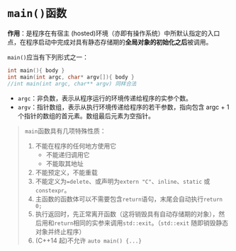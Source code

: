 # `main()函数`

**作用**：是程序在有宿主 (hosted)环境（亦即有操作系统）中所默认指定的入口点，在程序启动中完成对具有静态存储期的**全局对象的初始化之后**被调用。


`main()`应当有下列形式之一：

```cpp
int main(){ body }
int main(int argc, char* argv[]){ body } 
//int main(int argc, char** argv) 同样合法
```

- `argc`：非负数，表示从程序运行的环境传递给程序的实参个数。
- `argv`：指针数组，表示从执行环境传递给程序的若干参数，指向包含 argc + 1 个指针的数组的首元素。数组最后元素为空指针。

> `main`函数具有几项特殊性质：
>
> 1. 不能在程序的任何地方使用它
>    - 不能递归调用它
>    - 不能取其地址
> 2. 不能预定义，不能重载
> 3. 不能定义为`=delete`、或声明为`extern "C"`、`inline`、`static` 或 `constexpr`。
> 4. 主函数的函数体可以不需要包含`return`语句，末尾会自动执行`return 0;`
> 5. 执行返回时，先正常离开函数（这将销毁具有自动存储期的对象），然后用和`return`相同的实参来调用`std::exit`。（`std::exit` 随即销毁静态对象并终止程序）
> 6. (C++14 起)不允许 `auto main() {...}`

